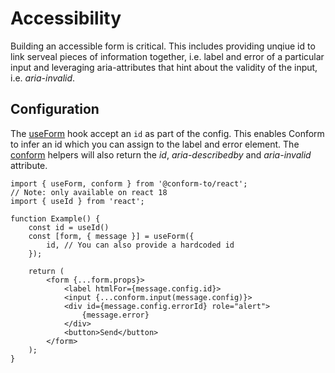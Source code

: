 # Accessibility

Building an accessible form is critical. This includes providing unqiue id to link serveal pieces of information together, i.e. label and error of a particular input and leveraging aria-attributes that hint about the validity of the input, i.e. _aria-invalid_.

## Configuration

The [useForm](../packages/conform-react/README.md#useform) hook accept an `id` as part of the config. This enables Conform to infer an id which you can assign to the label and error element. The [conform](../packages/conform-react/README.md#conform) helpers will also return the _id_, _aria-describedby_ and _aria-invalid_ attribute.

```tsx
import { useForm, conform } from '@conform-to/react';
// Note: only available on react 18
import { useId } from 'react';

function Example() {
    const id = useId()
    const [form, { message }] = useForm({
        id, // You can also provide a hardcoded id
    });

    return (
        <form {...form.props}>
            <label htmlFor={message.config.id}>
            <input {...conform.input(message.config)}>
            <div id={message.config.errorId} role="alert">
                {message.error}
            </div>
            <button>Send</button>
        </form>
    );
}
```
